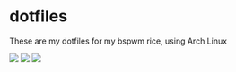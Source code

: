 # dotfiles

These are my dotfiles for my bspwm rice, using Arch Linux

![](https://i.imgur.com/3M38KTg.png )
![](https://i.imgur.com/l5gsEyW.jpg )
![](https://i.imgur.com/97I5OMj.jpg )
